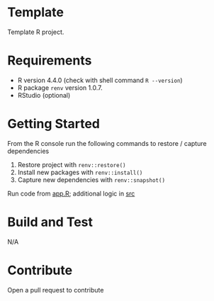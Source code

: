 # Template

Template R project.

# Requirements

-   R version 4.4.0 (check with shell command `R --version`)
-   R package `renv` version 1.0.7.
-   RStudio (optional)

# Getting Started

From the R console run the following commands to restore / capture dependencies

1.  Restore project with `renv::restore()`
2.  Install new packages with `renv::install()`
3.  Capture new dependencies with `renv::snapshot()`

Run code from [app.R](app.R); additional logic in [src](src/)

# Build and Test

N/A

# Contribute

Open a pull request to contribute
